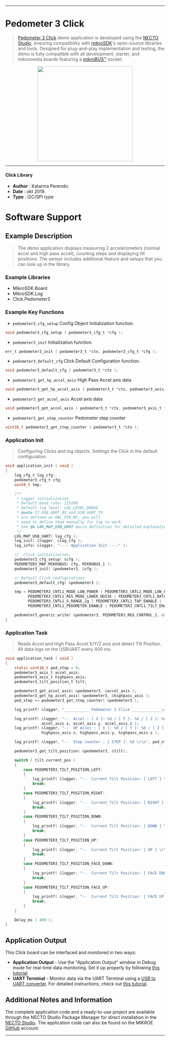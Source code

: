 
---
# Pedometer 3 Click

> [Pedometer 3 Click](https://www.mikroe.com/?pid_product=MIKROE-3259) demo application is developed using
the [NECTO Studio](https://www.mikroe.com/necto), ensuring compatibility with [mikroSDK](https://www.mikroe.com/mikrosdk)'s
open-source libraries and tools. Designed for plug-and-play implementation and testing, the demo is fully compatible with
all development, starter, and mikromedia boards featuring a [mikroBUS&trade;](https://www.mikroe.com/mikrobus) socket.

<p align="center">
  <img src="https://www.mikroe.com/?pid_product=MIKROE-3259&image=1" height=300px>
</p>

---

#### Click Library

- **Author**        : Katarina Perendic
- **Date**          : okt 2019.
- **Type**          : I2C/SPI type

# Software Support

## Example Description

> The demo application displays measuring 2 accelerometers (normal accel and high pass accel),
> counting steps and displaying tilt positions.
> The sensor includes additional feature and setups that you can look up in the library.

### Example Libraries

- MikroSDK.Board
- MikroSDK.Log
- Click.Pedometer3

### Example Key Functions

- `pedometer3_cfg_setup` Config Object Initialization function.
```c
void pedometer3_cfg_setup ( pedometer3_cfg_t *cfg ); 
```

- `pedometer3_init` Initialization function.
```c
err_t pedometer3_init ( pedometer3_t *ctx, pedometer3_cfg_t *cfg );
```

- `pedometer3_default_cfg` Click Default Configuration function.
```c
void pedometer3_default_cfg ( pedometer3_t *ctx );
```

- `pedometer3_get_hp_accel_axis` High Pass Accel axis data
```c
void pedometer3_get_hp_accel_axis ( pedometer3_t *ctx, pedometer3_axis_t *axis );
```

- `pedometer3_get_accel_axis` Accel axis data
```c
void pedometer3_get_accel_axis ( pedometer3_t *ctx, pedometer3_axis_t *axis );
```

- `pedometer3_get_step_counter` Pedometer step counter
```c
uint16_t pedometer3_get_step_counter ( pedometer3_t *ctx );
```

### Application Init

> Configuring Clicks and log objects.
> Settings the Click in the default configuration.

```c
void application_init ( void )
{
    log_cfg_t log_cfg;
    pedometer3_cfg_t cfg;
    uint8_t tmp;

    /** 
     * Logger initialization.
     * Default baud rate: 115200
     * Default log level: LOG_LEVEL_DEBUG
     * @note If USB_UART_RX and USB_UART_TX 
     * are defined as HAL_PIN_NC, you will 
     * need to define them manually for log to work. 
     * See @b LOG_MAP_USB_UART macro definition for detailed explanation.
     */
    LOG_MAP_USB_UART( log_cfg );
    log_init( &logger, &log_cfg );
    log_info( &logger, "---- Application Init ----" );

    //  Click initialization.
    pedometer3_cfg_setup( &cfg );
    PEDOMETER3_MAP_MIKROBUS( cfg, MIKROBUS_1 );
    pedometer3_init( &pedometer3, &cfg );

    // Default Click configurations
    pedometer3_default_cfg( &pedometer3 );

    tmp = PEDOMETER3_CNTL1_MODE_LOW_POWER | PEDOMETER3_CNTL1_MODE_LOW_POWER |
          PEDOMETER3_CNTL1_RES_MODE_LOWER_NOISE | PEDOMETER3_CNTL1_DATA_READY_DISABLE |
          PEDOMETER3_CNTL1_G_RANGE_2g | PEDOMETER3_CNTL1_TAP_ENABLE |
          PEDOMETER3_CNTL1_PEDOMETER_ENABLE | PEDOMETER3_CNTL1_TILT_ENABLE;

    pedometer3_generic_write( &pedometer3, PEDOMETER3_REG_CONTROL_1, &tmp, 1 );
}
```

### Application Task

> Reads Accel and High Pass Accel X/Y/Z axis and detect Tilt Position.
> All data logs on the USBUART every 400 ms.

```c
void application_task ( void )
{
    static uint16_t ped_step = 0;
    pedometer3_axis_t accel_axis;
    pedometer3_axis_t highpass_axis;
    pedometer3_tilt_position_t tilt;

    pedometer3_get_accel_axis( &pedometer3, &accel_axis );
    pedometer3_get_hp_accel_axis( &pedometer3, &highpass_axis );
    ped_step += pedometer3_get_step_counter( &pedometer3 );

    log_printf( &logger, "___________ Pedometer 3 Click _____________\r\n");

    log_printf( &logger, "--  Accel : [ X ]: %d / [ Y ]: %d / [ Z ]: %d \r\n", 
                accel_axis.x, accel_axis.y, accel_axis.z );
    log_printf( &logger, "--  HP Accel : [ X ]: %d / [ Y ]: %d / [ Z ]: %d \r\n", 
                highpass_axis.x, highpass_axis.y, highpass_axis.z );

    log_printf( &logger, "--  Step counter : [ STEP ]: %d \r\n", ped_step );

    pedometer3_get_tilt_position( &pedometer3, &tilt);

    switch ( tilt.current_pos )
    {
        case PEDOMETER3_TILT_POSITION_LEFT:
        {
            log_printf( &logger, "--  Current Tilt Position: [ LEFT ] \r\n" );
            break;
        }
        case PEDOMETER3_TILT_POSITION_RIGHT:
        {
            log_printf( &logger, "--  Current Tilt Position: [ RIGHT ] \r\n" );
            break;
        }
        case PEDOMETER3_TILT_POSITION_DOWN:
        {
            log_printf( &logger, "--  Current Tilt Position: [ DOWN ] \r\n" );
            break;
        }
        case PEDOMETER3_TILT_POSITION_UP:
        {
            log_printf( &logger, "--  Current Tilt Position: [ UP ] \r\n" );
            break;
        }
        case PEDOMETER3_TILT_POSITION_FACE_DOWN:
        {
            log_printf( &logger, "--  Current Tilt Position: [ FACE DOWN ] \r\n" );
            break;
        }
        case PEDOMETER3_TILT_POSITION_FACE_UP:
        {
            log_printf( &logger, "--  Current Tilt Position: [ FACE UP ] \r\n" );
            break;
        }
    }

    Delay_ms ( 400 );
}
```

## Application Output

This Click board can be interfaced and monitored in two ways:
- **Application Output** - Use the "Application Output" window in Debug mode for real-time data monitoring.
Set it up properly by following [this tutorial](https://www.youtube.com/watch?v=ta5yyk1Woy4).
- **UART Terminal** - Monitor data via the UART Terminal using
a [USB to UART converter](https://www.mikroe.com/click/interface/usb?interface*=uart,uart). For detailed instructions,
check out [this tutorial](https://help.mikroe.com/necto/v2/Getting%20Started/Tools/UARTTerminalTool).

## Additional Notes and Information

The complete application code and a ready-to-use project are available through the NECTO Studio Package Manager for 
direct installation in the [NECTO Studio](https://www.mikroe.com/necto). The application code can also be found on
the MIKROE [GitHub](https://github.com/MikroElektronika/mikrosdk_click_v2) account.

---
